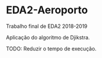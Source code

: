 # EDA2-Aeroporto

Trabalho final de EDA2 2018-2019

Aplicação do algoritmo de Djikstra.

TODO: Reduzir o tempo de execução.
